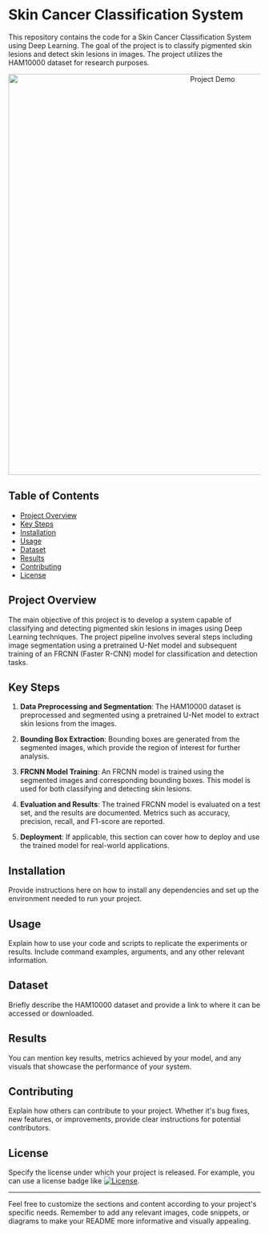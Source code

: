 # Skin Cancer Classification System

This repository contains the code for a Skin Cancer Classification System using Deep Learning. The goal of the project is to classify pigmented skin lesions and detect skin lesions in images. The project utilizes the HAM10000 dataset for research purposes.

<p align="center">
  <img src="https://github.com/ali0salimi/cucumber-leaf-disease-prediction/blob/main/dataset_sample.png" alt="Project Demo" width="800">
</p>

## Table of Contents

- [Project Overview](#project-overview)
- [Key Steps](#key-steps)
- [Installation](#installation)
- [Usage](#usage)
- [Dataset](#dataset)
- [Results](#results)
- [Contributing](#contributing)
- [License](#license)

## Project Overview

The main objective of this project is to develop a system capable of classifying and detecting pigmented skin lesions  in images using Deep Learning techniques. The project pipeline involves several steps including image segmentation using a pretrained U-Net model and subsequent training of an FRCNN (Faster R-CNN) model for classification and detection tasks.

## Key Steps

1. **Data Preprocessing and Segmentation**: The HAM10000 dataset is preprocessed and segmented using a pretrained U-Net model to extract skin lesions from the images.

2. **Bounding Box Extraction**: Bounding boxes are generated from the segmented images, which provide the region of interest for further analysis.

3. **FRCNN Model Training**: An FRCNN model is trained using the segmented images and corresponding bounding boxes. This model is used for both classifying and detecting skin lesions.

4. **Evaluation and Results**: The trained FRCNN model is evaluated on a test set, and the results are documented. Metrics such as accuracy, precision, recall, and F1-score are reported.

5. **Deployment**: If applicable, this section can cover how to deploy and use the trained model for real-world applications.

## Installation

Provide instructions here on how to install any dependencies and set up the environment needed to run your project.

## Usage

Explain how to use your code and scripts to replicate the experiments or results. Include command examples, arguments, and any other relevant information.

## Dataset

Briefly describe the HAM10000 dataset and provide a link to where it can be accessed or downloaded.

## Results

You can mention key results, metrics achieved by your model, and any visuals that showcase the performance of your system.

## Contributing

Explain how others can contribute to your project. Whether it's bug fixes, new features, or improvements, provide clear instructions for potential contributors.

## License

Specify the license under which your project is released. For example, you can use a license badge like [![License](https://img.shields.io/badge/license-MIT-blue.svg)](LICENSE).

---
Feel free to customize the sections and content according to your project's specific needs. Remember to add any relevant images, code snippets, or diagrams to make your README more informative and visually appealing.
